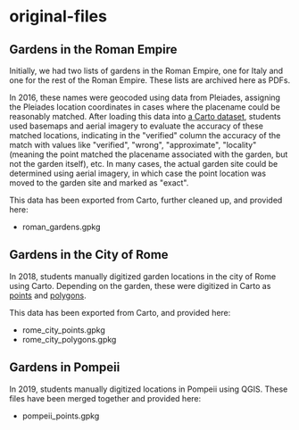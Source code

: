 # original-files

## Gardens in the Roman Empire

Initially, we had two lists of gardens in the Roman Empire, one for Italy and one for the rest of the Roman Empire.  These lists are archived here as PDFs.

In 2016, these names were geocoded using data from Pleiades, assigning the Pleiades location coordinates in cases where the placename could be reasonably matched.  After loading this data into [a Carto dataset](https://cornell.carto.com/u/cornell-admin/dataset/roman_gardens), students used basemaps and aerial imagery to evaluate the accuracy of these matched locations, indicating in the "verified" column the accuracy of the match with values like "verified", "wrong", "approximate", "locality" (meaning the point matched the placename associated with the garden, but not the garden itself), etc.  In many cases, the actual garden site could be determined using aerial imagery, in which case the point location was moved to the garden site and marked as "exact".

This data has been exported from Carto, further cleaned up, and provided here:
* roman_gardens.gpkg


## Gardens in the City of Rome

In 2018, students manually digitized garden locations in the city of Rome using Carto.  Depending on the garden, these were digitized in Carto as [points](https://cornell.carto.com/u/cornell-admin/dataset/la5450_points) and [polygons](https://cornell.carto.com/u/cornell-admin/dataset/la5450_polygons).

This data has been exported from Carto, and provided here:
* rome_city_points.gpkg
* rome_city_polygons.gpkg


## Gardens in Pompeii

In 2019, students manually digitized locations in Pompeii using QGIS.  These files have been merged together and provided here:
* pompeii_points.gpkg


